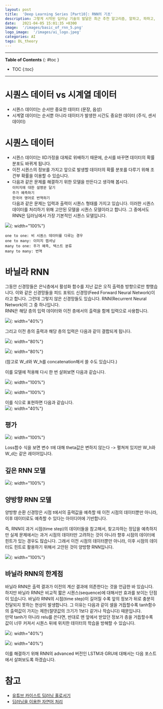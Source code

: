 ```yaml
---
layout: post
title:  'Deep Learning Series [Part10]: RNN의 기초'
description: 그렇게 시작된 딥러닝 기술의 발달은 최근 추천 알고리즘, 알파고, 파파고, 자율 주행 등 많은 분야에서 엄청난 변화를 가져오고 있습니다.
date:   2021-04-05 15:01:35 +0300
image:  '/images/basic_of_rnn_5.png'
logo_image:  '/images/ai_logo.jpeg'
categories: AI
tags: DL_theory
---
```

---

**Table of Contents**
{: #toc }
*  TOC
{:toc}

---


# 시퀀스 데이터 vs 시계열 데이터

- 시퀀스 데이터는 순서만 중요한 데이터 (문장, 음성)
- 시계열 데이터는 순서뿐 아니라 데이터가 발생한 시간도 중요한 데이터 (주식, 센서 데이터)

# 시퀀스 데이터  
- 시퀀스 데이터는 IID가정을 대체로 위배하기 때문에, 순서를 바꾸면 데이터의 확률 분포도 바뀌게 됩니다.  
- 이전 시퀀스의 정보를 가지고 앞으로 발생할 데이터의 확률 분포를 다루기 위해 조건부 확률을 이용할 수 있습니다.
- 다음과 같은 문제를 해결하기 위한 모델을 만든다고 생각해 봅시다.  
`이미지에 대한 설명문 달기`  
`주가 예측하기`  
`한국어 영어로 번역하기`  
다음과 같은 문제는 입력과 출력이 시퀀스 형태를 가지고 있습니다. 이러한 시퀀스 데이터를 처리하기 위해 고안된 모델을 시퀀스 모델이라고 합니다. 그 중에서도 RNN은 딥러닝에서 가장 기본적인 시퀀스 모델입니다.  

![](/images/basic_of_rnn_1.png){: width="100%"}  

`one to one: 비 시퀀스 데이터를 다루는 경우`  
`one to many: 이미지 캡셔닝`  
`many to one: 주가 예측, 텍스트 분류`   
`many to many: 번역`  

# 바닐라 RNN  
그동안 신경망들은 은닉층에서 활성화 함수를 지난 값은 오직 출력층 방향으로만 향했습니다. 이와 같은 신경망들을 피드 포워드 신경망(Feed Forward Neural Network)이라고 합니다. 그런데 그렇지 않은 신경망들도 있습니다. RNN(Recurrent Neural Network)이 그 중 하나입니다.  
RNN은 해당 층의 입력 데이터와 이전 층에서의 출력을 함께 입력으로 사용합니다. 

![](/images/basic_of_rnn_2.png){: width="40%"}  

그리고 이전 층의 출력과 해당 층의 입력은 다음과 같이 결합되게 됩니다.  

![](/images/basic_of_rnn_3.png){: width="80%"}  

![](/images/basic_of_rnn_4.png){: width="80%"}  

(참고로 W_d와 W_h를 concatenation해서 쓸 수도 있습니다.)

이를 모델에 적용해 다시 한 번 살펴보면 다음과 같습니다.  

![](/images/basic_of_rnn_5.png){: width="100%"}  

![](/images/basic_of_rnn_6.png){: width="100%"}  

이를 식으로 표현하면 다음과 같습니다.  
![](/images/basic_of_rnn_7.png){: width="40%"}  



## 평가  

![](/images/basic_of_rnn_10.png){: width="100%"}  

Loss함수 식을 보면 변수 t에 대해 theta값은 변하지 않는다 -> 펼쳐져 있지만 W_h와 W_d는 같은 레이어입니다.  

## 깊은 RNN 모델  
![](/images/rnn_practice_3.png){: width="100%"}  

## 양방향 RNN 모델  
양방향 순환 신경망은 시점 t에서의 출력값을 예측할 때 이전 시점의 데이터뿐만 아니라, 이후 데이터로도 예측할 수 있다는 아이디어에 기반합니다.  

즉, RNN이 과거 시점(time step)의 데이터들을 참고해서, 찾고자하는 정답을 예측하지만 실제 문제에서는 과거 시점의 데이터만 고려하는 것이 아니라 향후 시점의 데이터에 힌트가 있는 경우도 많습니다. 그래서 이전 시점의 데이터뿐만 아니라, 이후 시점의 데이터도 힌트로 활용하기 위해서 고안된 것이 양방향 RNN입니다.  

![](/images/rnn_practice_2.png){: width="100%"}  

## 바닐라 RNN의 한계점  
바닐라 RNN은 출력 결과가 이전의 계산 결과에 의존한다는 것을 언급한 바 있습니다. 하지만 바닐라 RNN은 비교적 짧은 시퀀스(sequence)에 대해서만 효과를 보이는 단점이 있습니다. 바닐라 RNN의 시점(time step)이 길어질 수록 앞의 정보가 뒤로 충분히 전달되지 못하는 현상이 발생합니다. 그 이유는 다음과 같이 셀을 거듭할수록 tanh함수의 출력값이 가지는 제한(절댓값의 크기가 1보다 같거나 작습니다) 때문입니다.  
만약 tanh가 아니라 relu를 쓴다면, 반대로 맨 앞에서 받았던 정보가 층을 거듭할수록 값이 너무 커져서 시퀀스 뒤에 위치한 데이터의 학습을 방해할 수 있습니다.  

![](/images/basic_of_rnn_8.png){: width="40%"}

![](/images/basic_of_rnn_9.png){: width="40%"}  

이를 해결하기 위해 RNN의 advanced 버전인 LSTM과 GRU에 대해서는 다음 포스트에서 살펴보도록 하겠습니다.  


# 참고

- [유튜브 카이스트 딥러닝 홀로서기](https://www.youtube.com/watch?v=tlyzfIYvMWE&list=PLSAJwo7mw8jn8iaXwT4MqLbZnS-LJwnBd&index=26)  
- [딥러닝을 이용한 자연어 처리](https://wikidocs.net/22886)



